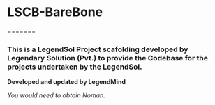 # LSCB-BareBone
=======
### **This is a LegendSol Project scafolding developed by Legendary Solution (Pvt.) to provide the Codebase for the projects undertaken by the LegendSol.**  

**Developed and updated by LegendMind**

*You would need to obtain Noman.*


